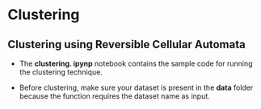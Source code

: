 # Clustering
## Clustering using Reversible Cellular Automata
- The **clustering. ipynp** notebook contains the sample code for running the clustering technique.
* Before clustering, make sure your dataset is present in the **data** folder because the function requires the dataset name as input.
  
